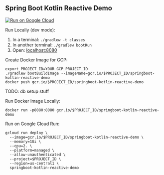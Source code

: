 Spring Boot Kotlin Reactive Demo
--------------------------------

[![Run on Google Cloud](https://deploy.cloud.run/button.svg)](https://deploy.cloud.run)

Run Locally (dev mode):
1. In a terminal: `./gradlew -t classes`
1. In another terminal: `./gradlew bootRun`
1. Open: [localhost:8080](http://localhost:8080)

Create Docker Image for GCP:
```
export PROJECT_ID=YOUR_GCP_PROJECT_ID
./gradlew bootBuildImage --imageName=gcr.io/$PROJECT_ID/springboot-kotlin-reactive-demo
docker push gcr.io/$PROJECT_ID/springboot-kotlin-reactive-demo
```

TODO: db setup stuff

Run Docker Image Locally:
```
docker run -p8080:8080 gcr.io/$PROJECT_ID/springboot-kotlin-reactive-demo
```

Run on Google Cloud Run:
```
gcloud run deploy \
  --image=gcr.io/$PROJECT_ID/springboot-kotlin-reactive-demo \
  --memory=1Gi \
  --cpu=2. \
  --platform=managed \
  --allow-unauthenticated \
  --project=$PROJECT_ID \
  --region=us-central1 \
  springboot-kotlin-reactive-demo
```


